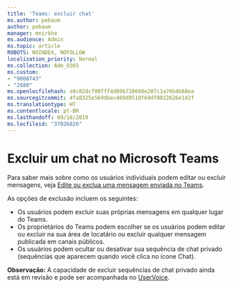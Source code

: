 ```yaml
---
title: 'Teams: excluir chat'
ms.author: pebaum
author: pebaum
manager: mnirkhe
ms.audience: Admin
ms.topic: article
ROBOTS: NOINDEX, NOFOLLOW
localization_priority: Normal
ms.collection: Adm_O365
ms.custom:
- "9000743"
- "2680"
ms.openlocfilehash: a9c02dcf00fff4d89b720668e287c1a76b4b68ea
ms.sourcegitcommit: 4fa8325e569dbec489d0518f69df0022626e1d2f
ms.translationtype: HT
ms.contentlocale: pt-BR
ms.lasthandoff: 09/18/2019
ms.locfileid: "37026826"
---
```

# <a name="delete-a-chat-in-microsoft-teams"></a>Excluir um chat no Microsoft Teams

Para saber mais sobre como os usuários individuais podem editar ou excluir mensagens, veja [Edite ou exclua uma mensagem enviada no Teams](https://support.office.com/article/5f1fe604-a900-4a07-b8b7-8cf70ed6b263). 

As opções de exclusão incluem os seguintes:

- Os usuários podem excluir suas próprias mensagens em qualquer lugar do Teams.
- Os proprietários do Teams podem escolher se os usuários podem editar ou excluir na sua área de locatário ou excluir qualquer mensagem publicada em canais públicos.
- Os usuários podem ocultar ou desativar sua sequência de chat privado (sequências que aparecem quando você clica no ícone Chat).

**Observação:** A capacidade de excluir sequências de chat privado ainda está em revisão e pode ser acompanhada no [UserVoice](https://microsoftteams.uservoice.com/forums/555103-public/suggestions/33535006-delete-private-chat-threads). 